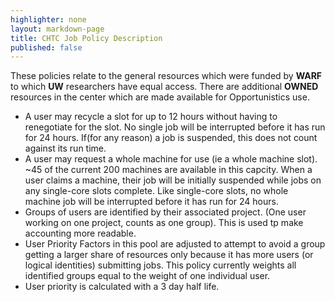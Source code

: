 ```yaml
---
highlighter: none
layout: markdown-page
title: CHTC Job Policy Description
published: false
---
```


These policies relate to the general resources which were funded by
**WARF** to which **UW** researchers have equal access. There are
additional **OWNED** resources in the center which are made available
for Opportunistics use.

-   A user may recycle a slot for up to 12 hours without having to
    renegotiate for the slot. No single job will be interrupted before
    it has run for 24 hours. If(for any reason) a job is suspended, this
    does not count against its run time.
-   A user may request a whole machine for use (ie a whole machine
    slot). \~45 of the current 200 machines are available in this
    capcity. When a user claims a machine, their job will be initially
    suspended while jobs on any single-core slots complete. Like
    single-core slots, no whole machine job will be interrupted before
    it has run for 24 hours.
-   Groups of users are identified by their associated project. (One
    user working on one project, counts as one group). This is used tp
    make accounting more readable.
-   User Priority Factors in this pool are adjusted to attempt to avoid
    a group getting a larger share of resources only because it has more
    users (or logical identities) submitting jobs. This policy currently
    weights all identified groups equal to the weight of one individual
    user.
-   User priority is calculated with a 3 day half life.
